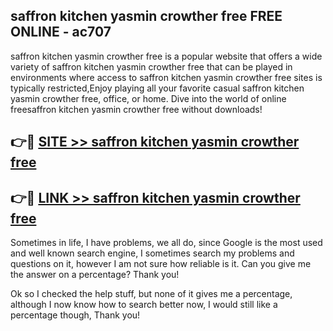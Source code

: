 ## saffron kitchen yasmin crowther free FREE ONLINE - ac707

saffron kitchen yasmin crowther free is a popular website that offers a wide variety of saffron kitchen yasmin crowther free that can be played in environments where access to saffron kitchen yasmin crowther free sites is typically restricted,Enjoy playing all your favorite casual saffron kitchen yasmin crowther free, office, or home. Dive into the world of online freesaffron kitchen yasmin crowther free without downloads!

## 👉🔴 [SITE >> saffron kitchen yasmin crowther free](http://news.freeplayer.one?title=saffron_kitchen_yasmin_crowther_free&ref=FRRE)

## 👉🔴 [LINK >> saffron kitchen yasmin crowther free](http://news.freeplayer.one?title=saffron_kitchen_yasmin_crowther_free&ref=FREE)

Sometimes in life, I have problems, we all do, since Google is the most used and well known search engine, I sometimes search my problems and questions on it, however I am not sure how reliable is it. Can you give me the answer on a percentage? Thank you!

Ok so I checked the help stuff, but none of it gives me a percentage, although I now know how to search better now, I would still like a percentage though, Thank you!